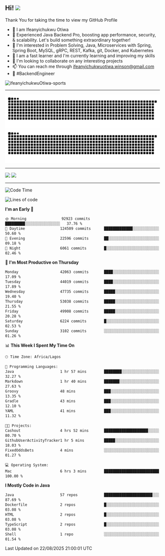 <!-- BLOG-POST-LIST:START --><!-- BLOG-POST-LIST:END -->

## Hi! <img src="https://media.giphy.com/media/hvRJCLFzcasrR4ia7z/giphy.gif" width="4%"> 

Thank You for taking the time to view my GitHub Profile

- 👋 I am Ifeanyichukwu Otiwa
- 🚀 Experienced Java Backend Pro, boosting app performance, security, & scalability. Let's build something extraordinary together!
- 👀 I'm interested in Problem Solving, Java, Microservices with Spring, Spring Boot, MySQL, gRPC, REST, Kafka, git, Docker, and Kubernetes
- 🌱 I am a fast learner and I'm currently learning and improving my skills
- 💞️ I'm looking to collaborate on any interesting projects
- 📫 You can reach me through ifeanyichukwuotiwa.winson@gmail.com
- 🚀 #BackendEngineer

<p align="left" marginTop="10px"> <img src="https://komarev.com/ghpvc/?username=ifeanyichukwuOtiwa-sports&label=Profile%20views&color=0e75b6&style=for-the-badge" alt="ifeanyichukwuOtiwa-sports" /> </p>

***

<!--🐍📈SNAKEGRAPH / 🌐WEBSITE: https://github.com/Platane/snk -->
![github contribution grid snake animation](https://raw.githubusercontent.com/ifeanyichukwuOtiwa-sports/ifeanyichukwuOtiwa-sports/output/github-contribution-grid-snake-dark.svg#gh-dark-mode-only)![github contribution grid snake animation](https://raw.githubusercontent.com/ifeanyichukwuOtiwa-sports/ifeanyichukwuOtiwa-sports/output/github-contribution-grid-snake.svg#gh-light-mode-only)

***

<p float="left">
  <img float="left" src="https://github-readme-stats.vercel.app/api?username=ifeanyichukwuOtiwa-sports&count_private=true&include_all_commits=true&theme=react&show_icons=true" />
  <img float="right" src="https://github-readme-stats.vercel.app/api/top-langs/?username=ifeanyichukwuOtiwa-sports&layout=compact&show_icons=true&theme=react" /> 
</p>

***



<!--START_SECTION:waka-->
![Code Time](http://img.shields.io/badge/Code%20Time-4%2C108%20hrs%2030%20mins-blue)

![Lines of code](https://img.shields.io/badge/From%20Hello%20World%20I%27ve%20Written-65.8%20million%20lines%20of%20code-blue)

**I'm an Early 🐤** 

```text
🌞 Morning                92923 commits       █████████░░░░░░░░░░░░░░░░   37.76 % 
🌆 Daytime                124509 commits      █████████████░░░░░░░░░░░░   50.60 % 
🌃 Evening                22596 commits       ██░░░░░░░░░░░░░░░░░░░░░░░   09.18 % 
🌙 Night                  6061 commits        █░░░░░░░░░░░░░░░░░░░░░░░░   02.46 % 
```
📅 **I'm Most Productive on Thursday** 

```text
Monday                   42063 commits       ████░░░░░░░░░░░░░░░░░░░░░   17.09 % 
Tuesday                  44019 commits       ████░░░░░░░░░░░░░░░░░░░░░   17.89 % 
Wednesday                47735 commits       █████░░░░░░░░░░░░░░░░░░░░   19.40 % 
Thursday                 53038 commits       █████░░░░░░░░░░░░░░░░░░░░   21.55 % 
Friday                   49908 commits       █████░░░░░░░░░░░░░░░░░░░░   20.28 % 
Saturday                 6224 commits        █░░░░░░░░░░░░░░░░░░░░░░░░   02.53 % 
Sunday                   3102 commits        ░░░░░░░░░░░░░░░░░░░░░░░░░   01.26 % 
```


📊 **This Week I Spent My Time On** 

```text
🕑︎ Time Zone: Africa/Lagos

💬 Programming Languages: 
Java                     1 hr 57 mins        ████████░░░░░░░░░░░░░░░░░   32.27 % 
Markdown                 1 hr 40 mins        ███████░░░░░░░░░░░░░░░░░░   27.63 % 
Groovy                   48 mins             ███░░░░░░░░░░░░░░░░░░░░░░   13.35 % 
Gradle                   43 mins             ███░░░░░░░░░░░░░░░░░░░░░░   12.10 % 
YAML                     41 mins             ███░░░░░░░░░░░░░░░░░░░░░░   11.32 % 

🐱‍💻 Projects: 
Cashout                  4 hrs 52 mins       ████████████████████░░░░░   80.70 % 
GithubUserActivityTracker1 hr 5 mins         █████░░░░░░░░░░░░░░░░░░░░   18.03 % 
FixedOddsBets            4 mins              ░░░░░░░░░░░░░░░░░░░░░░░░░   01.27 % 

💻 Operating System: 
Mac                      6 hrs 3 mins        █████████████████████████   100.00 % 
```

**I Mostly Code in Java** 

```text
Java                     57 repos            ██████████████████████░░░   87.69 % 
Dockerfile               2 repos             █░░░░░░░░░░░░░░░░░░░░░░░░   03.08 % 
HTML                     2 repos             █░░░░░░░░░░░░░░░░░░░░░░░░   03.08 % 
TypeScript               2 repos             █░░░░░░░░░░░░░░░░░░░░░░░░   03.08 % 
Shell                    1 repo              ░░░░░░░░░░░░░░░░░░░░░░░░░   01.54 % 
```




 Last Updated on 22/08/2025 21:00:01 UTC
<!--END_SECTION:waka-->

<!--
<p align="center">
![trophy](https://github-profile-trophy.vercel.app/?username=ifeanyichukwuOtiwa-sports&theme=onedark) (https://github.com/ryo-ma/github-profile-trophy)
</p>
-->

<!---
ifeanyi-otiwa/ifeanyi-otiwa is a ✨ special ✨ repository because its `README.md` (this file) appears on your GitHub profile.
You can click the Preview link to take a look at your changes.
--->
